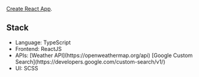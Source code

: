 [Create React App](https://github.com/facebook/create-react-app).

## Stack
<ul>
  <li>Language: TypeScript<br></li>
  <li>Frontend: ReactJS<br>  </li>
  <li>APIs: [Weather API](https://openweathermap.org/api) [Google Custom Search](https://developers.google.com/custom-search/v1/)<br>  </li>
  <li>UI: SCSS<br>  </li>
</ul>
